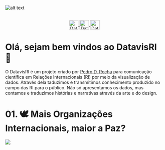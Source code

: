 ![alt text](https://pbs.twimg.com/profile_banners/1467814399788388354/1638901258/1500x500)

<p align="center">
<br>
<a href="https://twitter.com/datavisri">
<img align="center" alt="DatavisRI | Twitter" width="30px" src="https://cdn.jsdelivr.net/npm/simple-icons@v3/icons/twitter.svg" />
</a>
<a href="https://www.linkedin.com/company/80769419/">
<img align="center" alt="DatavisRI" width="30px" src="https://cdn.jsdelivr.net/npm/simple-icons@v3/icons/linkedin.svg" />
</a>
<a href="https://www.instagram.com/datavisri/">
<img align="center" alt="DatavisRI" width="30px" src="https://cdn.jsdelivr.net/npm/simple-icons@v3/icons/instagram.svg" />
</a>
<br>
</p>


# Olá, sejam bem vindos ao DatavisRI 👋 

O DatavisRI é um projeto criado por [Pedro D. Rocha](https://twitter.com/pedro_drocha) para comunicação científica em Relações Internacionais (RI) por meio da visualização de dados. Através dela taduzimos e transmitimos conhecimento produzido no campo das RI para o público. Não só apresentamos os dados, mas contamos e traduzimos histórias e narrativas através da arte e do design. 

# 01. :dove: Mais Organizações Internacionais, maior a Paz? 

![](https://pbs.twimg.com/media/FF66XHvXoAUZeqj?format=jpg&name=4096x4096)
